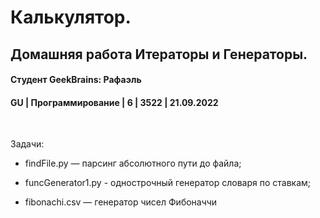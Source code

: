 # Калькулятор. 
## Домашняя работа Итераторы и Генераторы.
#### Студент GeekBrains: Рафаэль
#### GU | Программирование | 6 | 3522 | 21.09.2022
<br>

Задачи:
* findFile.py — парсинг абсолютного пути до файла;

* funcGenerator1.py - однострочный генератор словаря по ставкам;

* fibonachi.csv — генератор чисел Фибоначчи 




    


